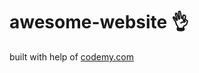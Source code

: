 # awesome-website :ok_hand:                                      
built with help of <a href="http://johnelder.com/">codemy.com</a>
